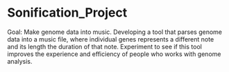 # Sonification_Project
Goal: Make genome data into music.
Developing a tool that parses genome data into a music file, where individual genes represents a different note and its length the duration of that note. 
Experiment to see if this tool improves the experience and efficiency of people who works with genome analysis.
